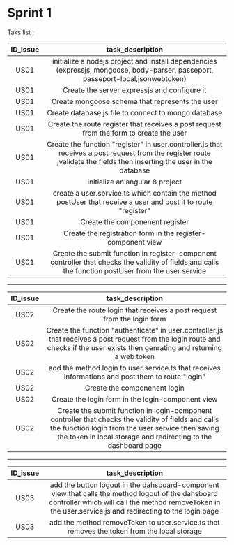 # Sprint 1

Taks list :

| ID_issue | task_description |
| :-: | :-: |
| US01 | initialize a nodejs project and install dependencies (expressjs, mongoose, body-parser, passeport, passeport-local,jsonwebtoken)|
| US01 | Create the server expressjs and configure it |
| US01 | Create mongoose schema that represents the user  |
| US01 | Create database.js file to connect to mongo database  |
| US01 | Create the route register that receives a post request from the form to create the user |
| US01 | Create the function "register" in user.controller.js that receives a post request from the register route ,validate the fields then inserting the user in the database |
| US01 | initialize an angular 8 project |
| US01 | create a user.service.ts which contain the method postUser that receive a user and post it to route "register" |
| US01 | Create the componenent register |
| US01 | Create the registration form in the register-component view |
| US01 | Create the submit function in register-component controller that checks the validity of fields and calls the function postUser from the user service |

----------------------------------------------------------------------------------------------------------------------

| ID_issue | task_description |
| :-: | :-: |
| US02 | Create the route login that receives a post request from the login form |
| US02 | Create the function "authenticate" in user.controller.js that receives a post request from the login route and checks if the user exists then genrating and returning a web token |
| US02 | add the method login to user.service.ts that receives informations and post them to route "login" |
| US02 | Create the componenent login |
| US02 | Create the login form in the login-component view |
| US02 | Create the submit function in login-component controller that checks the validity of fields and calls the function login from the user service then saving the token in local storage and redirecting to the dashboard page |

----------------------------------------------------------------------------------------------------------------------

| ID_issue | task_description |
| :-: | :-: |
| US03 | add the button logout in the dahsboard-component view that calls the method logout of the dahsboard controller which will call the method removeToken in the user.service.js and redirecting to the login page |
| US03 | add the method removeToken to user.service.ts that removes the token from the local storage |

